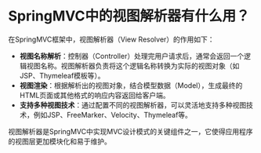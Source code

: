 # SpringMVC中的视图解析器有什么用？


在SpringMVC框架中，视图解析器（View Resolver）的作用如下：

-   **视图名称解析**：控制器（Controller）处理完用户请求后，通常会返回一个逻辑视图名称。视图解析器负责将这个逻辑名称转换为实际的视图对象（如JSP、Thymeleaf模板等）。
-   **视图渲染**：根据解析出的视图对象，结合模型数据（Model），生成最终的HTML页面或其他格式的响应内容返回给客户端。
-   **支持多种视图技术**：通过配置不同的视图解析器，可以灵活地支持多种视图技术，例如JSP、FreeMarker、Velocity、Thymeleaf等。

视图解析器是SpringMVC中实现MVC设计模式的关键组件之一，它使得应用程序的视图层更加模块化和易于维护。
